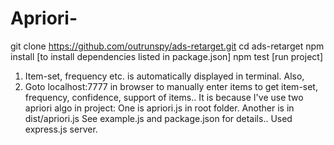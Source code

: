 # Apriori-

git clone https://github.com/outrunspy/ads-retarget.git
cd ads-retarget
npm install [to install dependencies listed in package.json]
npm test [run project]
 1) Item-set, frequency etc. is automatically displayed in terminal. Also,
 2) Goto localhost:7777 in browser to manually enter items to get item-set, frequency, confidence, support of items..
It is because I've use two apriori algo in project:
   One is apriori.js in root folder.
   Another is in dist/apriori.js
See example.js and package.json for details..
Used express.js server.
